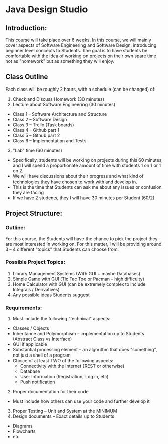 # Java Design Studio
## Introduction:

This course will take place over 6 weeks. In this course, we will mainly cover aspects of Software Engineering and Software Design, introducing beginner level concepts to Students. The goal is to have students be comfortable with the idea of working on projects on their own spare time not as &quot;homework&quot; but as something they will enjoy.

## Class Outline

Each class will be roughly 2 hours, with a schedule (can be changed) of:

1. Check and Discuss Homework (30 minutes)
2. Lecture about Software Engineering (30 minutes)
  * Class 1 – Software Architecture and Structure
  * Class 2 – Software Design
  * Class 3 – Trello (Task boards)
  * Class 4 – Github part 1
  * Class 5 – Github part 2
  * Class 6 – Implementation and Tests
3. &quot;Lab&quot; time (60 minutes)
  * Specifically, students will be working on projects during this 60 minutes, and I will spend a proportionate amount of time with students 1 on 1 or 1 on 2.
  * We will have discussions about their progress and what kind of technologies they have chosen to work with and develop in.
  * This is the time that Students can ask me about any issues or confusion they are facing
  * If we have 2 students, they I will have 30 minutes per Student (60/2)

## Project Structure:

### Outline:

For this course, the Students will have the chance to pick the project they are most interested in working on. For this matter, I will be providing around 3 – 4 different &quot;topics&quot; that Students can choose from.

### Possible Project Topics:

1. Library Management Systems (With GUI + maybe Databases)
2. Simple Game with GUI (Tic Tac Toe or Pacman – high difficulty)
3. Home Calculator with GUI (can be extremely complex to include Integrals / Derivatives)
4. Any possible ideas Students suggest



### Requirements:

1. Must include the following &quot;technical&quot; aspects:
  * Classes / Objects
  * Inheritance and Polymorphism – implementation up to Students (Abstract Class vs Interface)
  * GUI if applicable
  * Substantial processing element – an algorithm that does &quot;something&quot;, not just a shell of a program
  * Choice of at least TWO of the following aspects:
    * Connectivity with the Internet (REST or otherwise)
    * Database
    * User Information (Registration, Log in, etc)
    * Push notification
2. Proper documentation for their code
* Must include how others can use your code and further develop it
3. Proper Testing – Unit and System at the MINIMUM
4. Design documents – Exact details up to Students
  * Diagrams
  * Flowcharts
  * etc
